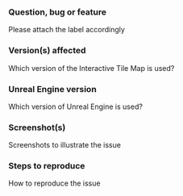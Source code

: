 ### Question, bug or feature

Please attach the label accordingly

### Version(s) affected

Which version of the Interactive Tile Map is used?

### Unreal Engine version

Which version of Unreal Engine is used?

### Screenshot(s)

Screenshots to illustrate the issue

### Steps to reproduce

How to reproduce the issue
